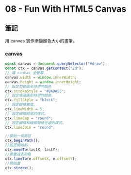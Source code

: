 # 08 - Fun With HTML5 Canvas

## 筆記

用 canvas 實作漸變顏色大小的畫筆。

### canvas

```javascript
const canvas = document.querySelector("#draw");
const ctx = canvas.getContext("2d");
// 讓 canvas 全螢幕
canvas.width = window.innerWidth;
canvas.height = window.innerHeight;
// 設定勾勒圖形時用的顏色
ctx.strokeStyle = "#BADA55";
// 設定填滿圖形時用的顏色.
ctx.fillStyle = "black";
// 設定線條寬度。
ctx.lineWidth = 5;
// 設定線條結尾的樣式。
ctx.lineCap = "round";
// 設定線條和線條間接合處的樣式。
ctx.lineJoin = "round";

//開始一條路徑
ctx.beginPath();
//設定開始點
ctx.moveTo(lastX, lastY);
//要畫過去的點
ctx.lineTo(e.offsetX, e.offsetY);
//開始畫
ctx.stroke();
```
